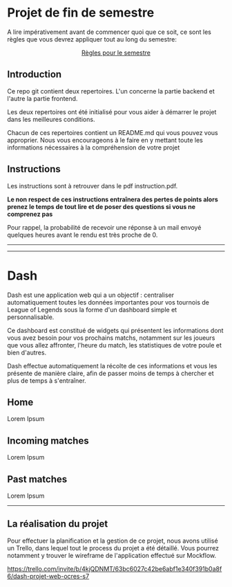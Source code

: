 # Projet de fin de semestre

A lire impérativement avant de commencer quoi que ce soit, ce sont les règles que vous devrez appliquer tout au long du semestre:

<p align="center">
 <a href="https://gitlab.com/Adrien_Kourganoff/instructions_web_ocres_ing4/-/blob/master/README.md">Règles pour le semestre</a>
</p>

## Introduction

Ce repo git contient deux repertoires. L'un concerne la partie backend et l'autre la partie frontend.

Les deux repertoires ont été initialisé pour vous aider à démarrer le projet dans les meilleures conditions.

Chacun de ces repertoires contient un README.md qui vous pouvez vous approprier. Nous vous encourageons à le faire en y mettant toute les informations nécessaires à la compréhension de votre projet

## Instructions

Les instructions sont à retrouver dans le pdf instruction.pdf.

**Le non respect de ces instructions entraînera des pertes de points alors prenez le temps de tout lire et de poser des questions si vous ne comprenez pas**

Pour rappel, la probabilité de recevoir une réponse à un mail envoyé quelques heures avant le rendu est très proche de 0.

***
***

# Dash

Dash est une application web qui a un objectif : centraliser automatiquement toutes les données importantes pour vos tournois de League of Legends sous la forme d'un dashboard simple et personnalisable.

Ce dashboard est constitué de widgets qui présentent les informations dont vous avez besoin pour vos prochains matchs, notamment sur les joueurs que vous allez affronter, l'heure du match, les statistiques de votre poule et bien d'autres.

Dash effectue automatiquement la récolte de ces informations et vous les présente de manière claire, afin de passer moins de temps à chercher et plus de temps à s'entraîner.

## Home

Lorem Ipsum

## Incoming matches

Lorem Ipsum

## Past matches

Lorem Ipsum

***

## La réalisation du projet

Pour effectuer la planification et la gestion de ce projet, nous avons utilisé un Trello, dans lequel tout le process du projet a été détaillé. Vous pourrez notamment y trouver le wireframe de l'application effectué sur Mockflow.

https://trello.com/invite/b/4kjQDNMT/63bc6027c42be6abf1e340f391b0a8f6/dash-projet-web-ocres-s7